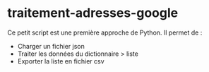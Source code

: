 # traitement-adresses-google

Ce petit script est une première approche de Python.
Il permet de :
- Charger un fichier json
- Traiter les données du dictionnaire > liste
- Exporter la liste en fichier csv
